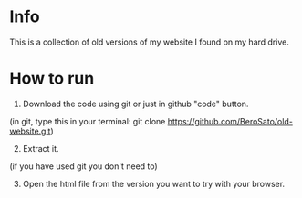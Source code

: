 # Info
This is a collection of old versions of my website I found on my hard drive.
# How to run
1. Download the code using git or just in github "code" button.

(in git, type this in your terminal: git clone https://github.com/BeroSato/old-website.git)

2. Extract it.

(if you have used git you don't need to)

3. Open the html file from the version you want to try with your browser.
